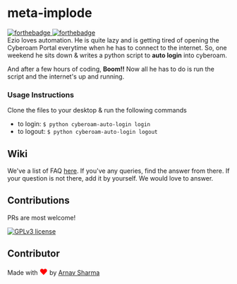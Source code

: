 # meta-implode
[![forthebadge](https://forthebadge.com/images/badges/made-with-python.svg)](https://python.org)[ ![forthebadge](https://forthebadge.com/images/badges/built-with-love.svg)](https://github.com/av-sharma)<br>
Ezio loves automation. He is quite lazy and is getting tired of opening the Cyberoam Portal everytime when  he has to connect to the internet. So, one weekend he sits down & writes a python script to **auto login** into cyberoam.

And  after a few hours of coding, **Boom!!** Now all he has to do is run the script and the internet's up and running.


### Usage  Instructions
Clone  the files to your desktop & run the following commands
* to login:  ```$ python cyberoam-auto-login login```
* to logout: ```$ python cyberoam-auto-login logout```

## Wiki
We've a list of FAQ [here](https://github.com/metajuit/metaqp/wiki/FAQ). If you've any queries, find the answer from there. If your question is not there, add it by yourself. We would love to answer.

## Contributions

PRs are most welcome!

[![GPLv3 license](https://img.shields.io/badge/License-GPLv3-blue.svg)](http://perso.crans.org/besson/LICENSE.html)

## Contributor

Made with <span style="font-size:130%;color:red;">&hearts;</span> by [Arnav Sharma](https://github.com/av-sharma)
